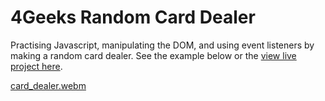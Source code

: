 # 4Geeks Random Card Dealer
Practising Javascript, manipulating the DOM, and using event listeners by making a random card dealer. See the example below or the [view live project here](https://4-geeks-random-card-dealer.vercel.app/).

[card_dealer.webm](https://github.com/gdwhittaker94/4Geeks_random_card_dealer/assets/105855731/cb29bfae-0a49-46f1-9742-638d405ca1f0)

